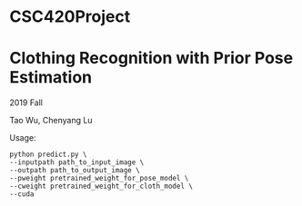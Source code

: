 # CSC420Project
# Clothing Recognition with Prior Pose Estimation

2019 Fall

Tao Wu, Chenyang Lu

Usage:
```
python predict.py \
--inputpath path_to_input_image \
--outpath path_to_output_image \
--pweight pretrained_weight_for_pose_model \
--cweight pretrained_weight_for_cloth_model \
--cuda
```
